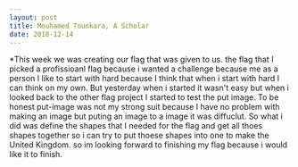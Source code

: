```yaml
---
layout: post
title: Mouhamed Tounkara, A Scholar 
date: 2018-12-14
---
```

*This week we was creating our flag that was given to us. the flag that I picked a profissioanl flag because i wanted a challenge because me as a person I like to start with hard because I think that when i start with hard I can think on my own. But yesterday when i started it wasn't easy but when i looked back to the other flag project I started to test the put image. To be honest put-image was not my strong suit because I have no problem with making an image but puting an image to a image it was diffuclut. So what i did was define the shapes that I needed for the flag and get all thoes shapes together so i can try to put thoese shapes into one to make the United Kingdom. so im looking forward to finishing my flag because i would like it to finish.
```
